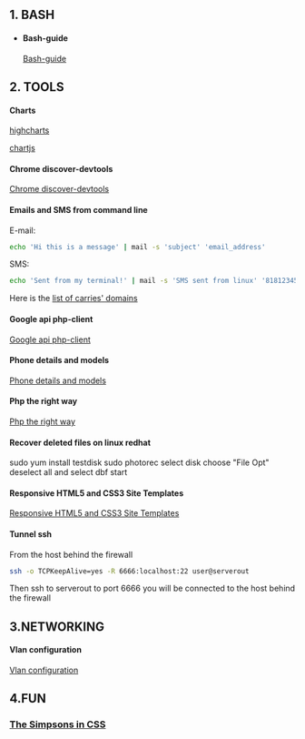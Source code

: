 ## 1. BASH

* #### Bash-guide 
  [Bash-guide](https://github.com/Idnan/bash-guide)

## 2. TOOLS

#### Charts
[highcharts](https://www.highcharts.com/)

[chartjs](http://www.chartjs.org/)

#### Chrome discover-devtools
[Chrome discover-devtools](http://discover-devtools.codeschool.com/)

#### Emails and SMS from command line
E-mail:
```bash
echo 'Hi this is a message' | mail -s 'subject' 'email_address'
```
SMS:
```bash
echo 'Sent from my terminal!' | mail -s 'SMS sent from linux' '81812345678@vtext.com'
```
Here is the [list of carries' domains](https://en.wikipedia.org/wiki/SMS_gateway#Email_clients)

#### Google api php-client
[Google api php-client](https://github.com/google/google-api-php-client)

#### Phone details and models
[Phone details and models](http://www.gsmarena.com/)

#### Php the right way
[Php the right way](http://www.phptherightway.com/)

#### Recover deleted files on linux redhat
sudo yum install testdisk
sudo photorec
select disk
choose "File Opt"
deselect all and select dbf
start

#### Responsive HTML5 and CSS3 Site Templates
[Responsive HTML5 and CSS3 Site Templates](https://html5up.net/)

#### Tunnel ssh
From the host behind the firewall
```bash
ssh -o TCPKeepAlive=yes -R 6666:localhost:22 user@serverout
```
Then ssh to serverout to port 6666 you will be connected to the host behind the firewall

## 3.NETWORKING

#### Vlan configuration
[Vlan configuration](http://www.cristalab.com/videotutoriales/introduccion-a-vlan-c109064l/)

## 4.FUN

### [The Simpsons in CSS](http://pattle.github.io/simpsons-in-css/)
